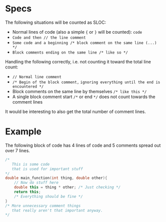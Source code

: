 # Specs

The following situations will be counted as SLOC:

- Normal lines of code (also a simple `{` or `}` will be counted): `code`
- `Code and then // the line comment`
- `Some code and a beginning /* block comment on the same line (...) */`
- `Block comments ending on the same line /* like so */`

Handling the following correctly, i.e. not counting it toward the total line
count:
- `// Normal line comment`
- `/* Begin of the block comment,`
  `ignoring everything until the end is encountered */`
- Block comments on the same line by themselves `/* like this */`
- A single block comment start `/*` or end `*/` does not count towards the
  comment lines

It would be interesting to also get the total number of comment lines.



# Example

The following block of code has 4 lines of code and 5 comments spread out over 7 lines.

```c++
/*
   This is some code
   that is used for important stuff
*/
double main_function(int thing, double other){
    // Now do stuff here
    double this = thing * other; /* Just checking */
    return this;
    /* Everything should be fine */
}
/* More unnecessary comment things
   that really aren't that important anyway.
*/
```
